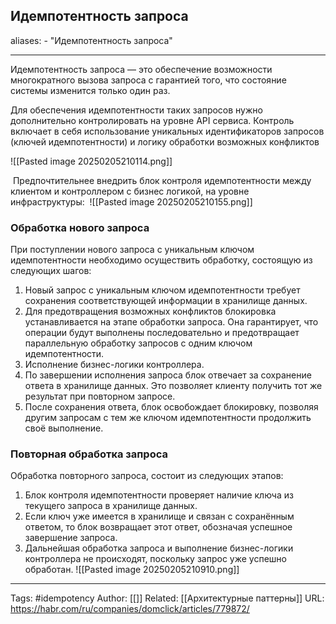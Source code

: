 ## Идемпотентность запроса
aliases: 
	- "Идемпотентность запроса"

---
Идемпотентность запроса — это обеспечение возможности многократного вызова запроса с гарантией того, что состояние системы изменится только один раз.

Для обеспечения идемпотентности таких запросов нужно дополнительно контролировать на уровне API сервиса. Контроль включает в себя использование уникальных идентификаторов запросов (ключей идемпотентности) и логику обработки возможных конфликтов

![[Pasted image 20250205210114.png]]


 Предпочтительнее внедрить блок контроля идемпотентности между клиентом и контроллером с бизнес логикой, на уровне инфраструктуры:
 ![[Pasted image 20250205210155.png]]
### Обработка нового запроса
При поступлении нового запроса с уникальным ключом идемпотентности необходимо осуществить обработку, состоящую из следующих шагов:
1. Новый запрос с уникальным ключом идемпотентности требует сохранения соответствующей информации в хранилище данных.
2. Для предотвращения возможных конфликтов блокировка устанавливается на этапе обработки запроса. Она гарантирует, что операции будут выполнены последовательно и предотвращает параллельную обработку запросов с одним ключом идемпотентности.
3. Исполнение бизнес-логики контроллера.
4. По завершении исполнения запроса блок отвечает за сохранение ответа в хранилище данных. Это позволяет клиенту получить тот же результат при повторном запросе.
5. После сохранения ответа, блок освобождает блокировку, позволяя другим запросам с тем же ключом идемпотентности продолжить своё выполнение.

### Повторная обработка запроса
Обработка повторного запроса, состоит из следующих этапов:
1. Блок контроля идемпотентности проверяет наличие ключа из текущего запроса в хранилище данных.
2. Если ключ уже имеется в хранилище и связан с сохранённым ответом, то блок возвращает этот ответ, обозначая успешное завершение запроса.
3. Дальнейшая обработка запроса и выполнение бизнес-логики контроллера не происходят, поскольку запрос уже успешно обработан.
![[Pasted image 20250205210910.png]]



---
Tags:  #idempotency
Author: [[]]
Related: [[Архитектурные паттерны]]
URL: https://habr.com/ru/companies/domclick/articles/779872/